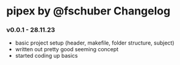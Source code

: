 # pipex by @fschuber Changelog

### v0.0.1 - 28.11.23
- basic project setup (header, makefile, folder structure, subject)
- written out pretty good seeming concept
- started coding up basics